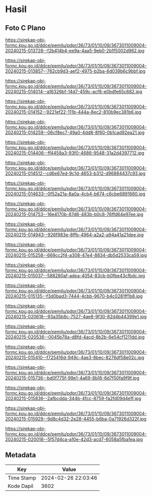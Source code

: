 # Hasil

## Foto C Plano

https://sirekap-obj-formc.kpu.go.id/ddce/pemilu/pdpr/36/73/01/10/09/3673011009004-20240215-013728--f2b414b4-ee9a-4aa5-9eb0-2b1f5002d962.jpg

https://sirekap-obj-formc.kpu.go.id/ddce/pemilu/pdpr/36/73/01/10/09/3673011009004-20240215-013857--762cb9d3-aef2-4975-b2ba-6d039b6c9bbf.jpg

https://sirekap-obj-formc.kpu.go.id/ddce/pemilu/pdpr/36/73/01/10/09/3673011009004-20240215-014014--a16326bf-14d7-459c-acf8-e0bdfe65c682.jpg

https://sirekap-obj-formc.kpu.go.id/ddce/pemilu/pdpr/36/73/01/10/09/3673011009004-20240215-014152--9221ef22-111b-444a-8ec2-810b9ec381b6.jpg

https://sirekap-obj-formc.kpu.go.id/ddce/pemilu/pdpr/36/73/01/10/09/3673011009004-20240215-014259--06cf8ec7-49a0-4dd8-8f60-0b1cad92ea21.jpg

https://sirekap-obj-formc.kpu.go.id/ddce/pemilu/pdpr/36/73/01/10/09/3673011009004-20240215-014406--ff4458a3-93f0-4686-9548-31a2d4397712.jpg

https://sirekap-obj-formc.kpu.go.id/ddce/pemilu/pdpr/36/73/01/10/09/3673011009004-20240215-014512--cd6e67ed-9c1d-4653-b312-d96884437c93.jpg

https://sirekap-obj-formc.kpu.go.id/ddce/pemilu/pdpr/36/73/01/10/09/3673011009004-20240215-014633--0f52a21a-8a0a-4cb4-b674-c6cbe6891660.jpg

https://sirekap-obj-formc.kpu.go.id/ddce/pemilu/pdpr/36/73/01/10/09/3673011009004-20240215-014753--16e4170b-87d6-483b-b0c8-76ffd64e97ee.jpg

https://sirekap-obj-formc.kpu.go.id/ddce/pemilu/pdpr/36/73/01/10/09/3673011009004-20240215-014943--926f983e-8ffb-4964-a2a2-a94a41a21dee.jpg

https://sirekap-obj-formc.kpu.go.id/ddce/pemilu/pdpr/36/73/01/10/09/3673011009004-20240215-015258--669cc2f4-a308-47e4-8834-db5d2533ca59.jpg

https://sirekap-obj-formc.kpu.go.id/ddce/pemilu/pdpr/36/73/01/10/09/3673011009004-20240215-015037--588280af-adea-4054-83cb-b0fbe43cfbdc.jpg

https://sirekap-obj-formc.kpu.go.id/ddce/pemilu/pdpr/36/73/01/10/09/3673011009004-20240215-015135--f3d0bad3-7444-4cbb-9670-b4c0281ff1b6.jpg

https://sirekap-obj-formc.kpu.go.id/ddce/pemilu/pdpr/36/73/01/10/09/3673011009004-20240215-020618--93a35b8c-7527-4ae8-9f30-82d4b44399e1.jpg

https://sirekap-obj-formc.kpu.go.id/ddce/pemilu/pdpr/36/73/01/10/09/3673011009004-20240215-020536--0045b78a-d8fd-4acd-8b2b-6e54cf1211dd.jpg

https://sirekap-obj-formc.kpu.go.id/ddce/pemilu/pdpr/36/73/01/10/09/3673011009004-20240215-015410--f725416d-949c-4ae3-8bec-8276df58e02c.jpg

https://sirekap-obj-formc.kpu.go.id/ddce/pemilu/pdpr/36/73/01/10/09/3673011009004-20240215-015736--bd0f775f-99e1-4a69-8b16-6d7f50fa9f9f.jpg

https://sirekap-obj-formc.kpu.go.id/ddce/pemilu/pdpr/36/73/01/10/09/3673011009004-20240215-015836--2afbcdda-344b-4fcc-8759-fa2fd09d4e1f.jpg

https://sirekap-obj-formc.kpu.go.id/ddce/pemilu/pdpr/36/73/01/10/09/3673011009004-20240215-015929--9d8c4d32-2e28-4455-b6ba-0a71926d322f.jpg

https://sirekap-obj-formc.kpu.go.id/ddce/pemilu/pdpr/36/73/01/10/09/3673011009004-20240215-020018--5f57d4ca-a10e-42d3-acd7-6058a5fba1ea.jpg


## Metadata

| Key        | Value               |
| ---------- | ------------------- |
| Time Stamp | 2024-02-26 22:03:46 |
| Kode Dapil | 3602                |



